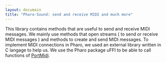 ```yaml
---
layout: documain
title: "Pharo-Sound: send and receive MIDI and much more"
---
```

This library contains methods that are useful to send and receive MIDI messages. We mainly use methods that open streams
( to send or receive MIDI messages ) and methods to create and send MIDI messages.
To implement MIDI connections in Pharo, we used an external library written in C langage to help us.
We use the Pharo package uFFI to be able to call functions of [PortMidi](https://github.com/PortMidi/portmidi).
